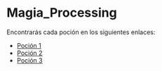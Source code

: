 # Magia_Processing

Encontrarás cada poción en los siguientes enlaces:

- [Poción 1](P1.md)
- [Poción 2](P2.md)
- [Poción 3](P3.md)
